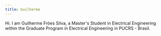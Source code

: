 ```yaml
---
title: Guilherme
---
```


Hi. I am Guilherme Fróes Silva, a Master's Student in Electrical Engineering within the Graduate Program in Electrical Engineering in PUCRS - Brasil.
